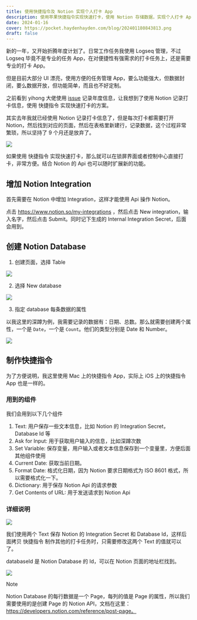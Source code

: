 ```yaml
---
title: 使用快捷指令及 Notion 实现个人打卡 App
description: 使用苹果快捷指令实现快速打卡，使用 Notion 存储数据，实现个人打卡 App
date: 2024-01-16
cover: https://pocket.haydenhayden.com/blog/202401180843813.png
draft: false
---
```


新的一年，又开始折腾年度计划了。日常工作任务我使用 Logseq 管理，不过 Logseq 毕竟不是专业的任务 App，在对便捷性有强需求的打卡任务上，还是需要专业的打卡 App。

但是目前大部分 UI 漂亮，使用方便的任务管理 App，要么功能强大，但数据封闭，要么数据开放，但功能简单，而且也不好定制。

之前看到 yihong 大佬使用 [issue](https://github.com/yihong0618/2024/issues?q=is:issue+is:open+sort:updated-desc) 记录年度信息，让我想到了使用 Notion 记录打卡信息，使用 快捷指令 实现快速打卡的方案。

其实去年我就已经使用 Notion 记录打卡信息了，但是每次打卡都需要打开 Notion，然后找到对应的页面，然后在表格里新建行，记录数据，这个过程非常繁琐，所以坚持了 9 个月还是放弃了。

![](https://pocket.haydenhayden.com/blog/202401160814072.png)

如果使用 快捷指令 实现快速打卡，那么就可以在锁屏界面或者控制中心直接打卡，非常方便。结合 Notion 的 Api 也可以随时扩展新的功能。

## 增加 Notion Integration

首先需要在 Notion 中增加 Integration，这样才能使用 Api 操作 Notion。

点击 https://www.notion.so/my-integrations ，然后点击 New integration，输入名字，然后点击 Submit。同时记下生成的 Internal Integration Secret，后面会用到。

## 创建 Notion Database

1. 创建页面，选择 Table

![](https://pocket.haydenhayden.com/blog/202401160829965.png)

2. 选择 New database

![](https://pocket.haydenhayden.com/blog/202401160828422.png)

3. 指定 database 每条数据的属性

以我这里的深蹲为例，我需要记录的数据有：日期、总数。那么就需要创建两个属性，一个是 `Date`，一个是 `Count`。他们的类型分别是 Date 和 Number。

![](https://pocket.haydenhayden.com/blog/202401160832040.png)

## 制作快捷指令

为了方便说明，我这里使用 Mac 上的快捷指令 App，实际上 iOS 上的快捷指令 App 也是一样的。

### 用到的组件

我们会用到以下几个组件

1. Text: 用户保存一些文本信息，比如 Notion 的 Integration Secret，Database Id 等
2. Ask for Input: 用于获取用户输入的信息，比如深蹲次数
3. Set Variable: 保存变量，用户输入或者文本信息保存到一个变量里，方便后面其他组件使用
4. Current Date: 获取当前日期。
5. Format Date: 格式化日期，因为 Notion 要求日期格式为 ISO 8601 格式，所以需要格式化一下。
6. Dictionary: 用于保存 Notion Api 的请求参数
7. Get Contents of URL: 用于发送请求到 Notion Api

### 详细说明

![](https://pocket.haydenhayden.com/blog/202401160844287.png)

我们使用两个 Text 保存 Notion 的 Integration Secret 和 Database Id，这样后面拷贝 快捷指令 制作其他的打卡任务时，只需要修改这两个 Text 的值就可以了。

databaseId 是 Notion Database 的 Id，可以在 Notion 页面的地址栏找到。

![](https://pocket.haydenhayden.com/blog/202401160847668.png)

> [!note]
> Notion Database 的每行数据是一个 Page，每列的值是 Page 的属性，所以我们需要使用的是创建 Page 的 Notion API，文档在这里：https://developers.notion.com/reference/post-page。
